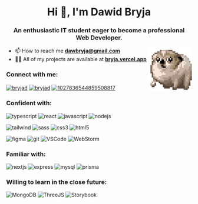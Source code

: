 <h1 align="center">Hi 👋, I'm Dawid Bryja</h1>
<h3 align="center">An enthusiastic IT student eager to become a professional Web Developer.</h3>
<img align="right" src="./spinning-dog.gif" alt="spinning dog :ooo" width="120" height="120"/>

- 📫 How to reach me **dawbryja@gmail.com**
- 👨‍💻 All of my projects are available at [**bryja.vercel.app**](https://bryja.vercel.app)

<h3 align="left">Connect with me:</h3>
<p align="left">
<a href="https://linkedin.com/in/bryjad" target="blank"><img align="center" src="https://raw.githubusercontent.com/rahuldkjain/github-profile-readme-generator/master/src/images/icons/Social/linked-in-alt.svg" alt="bryjad" height="30" width="40" /></a>
<a href="https://fb.com/bryjad" target="blank"><img align="center" src="https://raw.githubusercontent.com/rahuldkjain/github-profile-readme-generator/master/src/images/icons/Social/facebook.svg" alt="bryjad" height="30" width="40" /></a>
<a href="https://discord.gg/1027836544859508817" target="blank"><img align="center" src="https://raw.githubusercontent.com/rahuldkjain/github-profile-readme-generator/master/src/images/icons/Social/discord.svg" alt="1027836544859508817" height="30" width="40" /></a>
</p>

<h3 align="left">Confident with:</h3>
<p align="left"> 
  <img src="https://img.shields.io/badge/TypeScript-007ACC?style=for-the-badge&logo=typescript&logoColor=white" alt="typescript" height="25"/>
  <img src="https://img.shields.io/badge/React-20232A?style=for-the-badge&logo=react&logoColor=61DAFB" alt="react" height="25"/> 
  <img src="https://img.shields.io/badge/JavaScript-323330?style=for-the-badge&logo=javascript&logoColor=F7DF1E" alt="javascript" height="25"/> 
  <img src="https://img.shields.io/badge/Node%20js-339933?style=for-the-badge&logo=nodedotjs&logoColor=white" alt="nodejs" height="25"/> 
</p>
<p align="left"> 
  <img src="https://img.shields.io/badge/Tailwind_CSS-38B2AC?style=for-the-badge&logo=tailwind-css&logoColor=white" alt="tailwind" height="25"/> 
  <img src="https://img.shields.io/badge/Sass-CC6699?style=for-the-badge&logo=sass&logoColor=white" alt="sass" width="40" height="25"/> 
  <img src="https://img.shields.io/badge/CSS3-1572B6?style=for-the-badge&logo=css3&logoColor=white" alt="css3" height="25"/>
  <img src="https://img.shields.io/badge/HTML5-E34F26?style=for-the-badge&logo=html5&logoColor=white" alt="html5" height="25"/> 
</p>
<p>
  <img src="https://img.shields.io/badge/Figma-F24E1E?style=for-the-badge&logo=figma&logoColor=white" alt="figma" height="25"/> 
  <img src="https://img.shields.io/badge/GIT-E44C30?style=for-the-badge&logo=git&logoColor=white" alt="git" height="25"/> 
  <img src="https://img.shields.io/badge/VSCode-0078D4?style=for-the-badge&logo=visual%20studio%20code&logoColor=white" alt="VSCode" height="25"/>
  <img src="https://img.shields.io/badge/WebStorm-000000?style=for-the-badge&logo=WebStorm&logoColor=white" alt="WebStorm" height="25"/>
</p>

<h3 align="left">Familiar with:</h3>
<p align="left"> 
  <img src="https://img.shields.io/badge/next%20js-000000?style=for-the-badge&logo=nextdotjs&logoColor=white" alt="nextjs" height="25"/> 
  <img src="https://img.shields.io/badge/Express%20js-000000?style=for-the-badge&logo=express&logoColor=white" alt="express" height="25"/> 
  <img src="https://img.shields.io/badge/MySQL-005C84?style=for-the-badge&logo=mysql&logoColor=white" alt="mysql" height="25"/> 
  <img src="https://img.shields.io/badge/Prisma-3982CE?style=for-the-badge&logo=Prisma&logoColor=white" alt="prisma" height="25"/> 
</p>

<h3 align="left">Willing to learn in the close future:</h3>
<p align="left"> 
  <img src="https://img.shields.io/badge/MongoDB-4EA94B?style=for-the-badge&logo=mongodb&logoColor=white" alt="MongoDB" height="25"/> 
  <img src="https://img.shields.io/badge/ThreeJs-black?style=for-the-badge&logo=three.js&logoColor=white" alt="ThreeJS" height="25"/>
  <img src="https://img.shields.io/badge/storybook-FF4785?style=for-the-badge&logo=storybook&logoColor=white" alt="Storybook" height="25"/>
</p>

